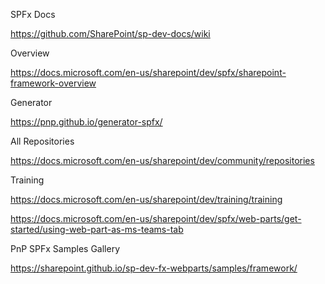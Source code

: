 
SPFx Docs

https://github.com/SharePoint/sp-dev-docs/wiki

Overview

https://docs.microsoft.com/en-us/sharepoint/dev/spfx/sharepoint-framework-overview


Generator

https://pnp.github.io/generator-spfx/

All Repositories

https://docs.microsoft.com/en-us/sharepoint/dev/community/repositories

Training

https://docs.microsoft.com/en-us/sharepoint/dev/training/training

https://docs.microsoft.com/en-us/sharepoint/dev/spfx/web-parts/get-started/using-web-part-as-ms-teams-tab

PnP SPFx Samples Gallery

https://sharepoint.github.io/sp-dev-fx-webparts/samples/framework/


